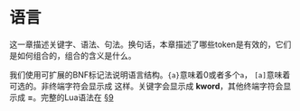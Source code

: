 语言
====

这一章描述关键字、语法、句法。换句话，本章描述了哪些token是有效的，它们是如何组合的，组合的含义是什么。

我们使用可扩展的BNF标记法说明语言结构。`{a}`意味着0或者多个`a`， `[a]`意味着可选的。非终端字符会显示成 这样。关键字会显示成 **kword**，其他终端字符会显示成 **=**。完整的Lua语法在 [§9](../ch9/README.md)